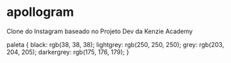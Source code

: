 # apollogram
Clone do Instagram baseado no Projeto Dev da Kenzie Academy


paleta {
    black: rgb(38, 38, 38);
    lightgrey: rgb(250, 250, 250);
    grey: rgb(203, 204, 205);
    darkergrey: rgb(175, 176, 179);
}